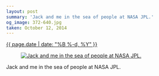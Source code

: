 ```yaml
---
layout: post
summary: 'Jack and me in the sea of people at NASA JPL.'
og_image: 372-640.jpg
taken: October 12, 2014
---
```


<div class="post">
 <time>
  <a href="/372">
   {{ page.date | date: "%B %-d, %Y" }}
  </a>
 </time>
 <a href="/372">
  <figure data-taken="10/12/2014">
   <img alt="Jack and me in the sea of people at NASA JPL." sizes="(min-width: 700px) 50vw, calc(100vw - 2rem)" src="{{ site.assets_url }}/372-320.jpg" srcset="{{ site.assets_url }}/372-640.jpg 640w, {{ site.assets_url }}/372-480.jpg 480w, {{ site.assets_url }}/372-320.jpg 320w, {{ site.assets_url }}/372-160.jpg 160w"/>
  </figure>
 </a>
 <span>
  Jack and me in the sea of people at NASA JPL.
 </span>
</div>
